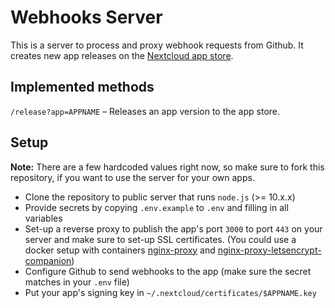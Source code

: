 # Webhooks Server

This is a server to process and proxy webhook requests from Github.
It creates new app releases on the [Nextcloud app store](https://apps.nextcloud.com).

## Implemented methods
`/release?app=APPNAME` – Releases an app version to the app store.

## Setup

**Note:** There are a few hardcoded values right now, so make sure to fork this repository, if you want to use the server for your own apps.

- Clone the repository to public server that runs `node.js` (>= 10.x.x)
- Provide secrets by copying `.env.example` to `.env` and filling in all variables
- Set-up a reverse proxy to publish the app's port `3000` to port `443` on your server and make sure to set-up SSL certificates. (You could use a docker setup with containers [nginx-proxy](https://github.com/nginx-proxy/nginx-proxy) and [nginx-proxy-letsencrypt-companion](https://github.com/nginx-proxy/docker-letsencrypt-nginx-proxy-companion))
- Configure Github to send webhooks to the app (make sure the secret matches in your `.env` file)
- Put your app's signing key in `~/.nextcloud/certificates/$APPNAME.key`